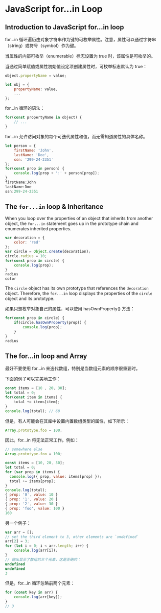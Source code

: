 # JavaScript for…in Loop

## Introduction to JavaScript for…in loop

for...in 循环遍历由对象字符串作为键的可枚举属性。注意，属性可以通过字符串（string）或符号（symbol）作为键。

当属性的内部可枚举（enumerable）标志设置为 true 时，该属性是可枚举的。

当通过简单赋值或属性初始值设定项创建属性时，可枚举标志默认为 true：

```js
object.propertyName = value;

let obj = {
    propertyName: value,
    ...
};
```

for...in 循环的语法：

```js
for(const propertyName in object) {
    // ...
}
```

for...in 允许访问对象的每个可迭代属性和值，而无需知道属性的具体名称。

```js
let person = {
    firstName: 'John',
    lastName: 'Doe',
    ssn: '299-24-2351'
};
for(const prop in person) {
    console.log(prop + ':' + person[prop]);
}
firstName:John
lastName:Doe
ssn:299-24-2351
```

## The `for...in` loop & Inheritance

When you loop over the properties of an object that inherits from another object, the `for...in` statement goes up in the prototype chain and enumerates inherited properties.

```js
var decoration = {
    color: 'red'
};
var circle = Object.create(decoration);
circle.radius = 10;
for(const prop in circle) {
    console.log(prop);
}
radius
color
```

The `circle` object has its own prototype that references the `decoration` object. Therefore, the `for...in` loop displays the properties of the `circle` object and its prototype.

如果只想枚举对象自己的属性，可以使用 hasOwnProperty() 方法：

```js
for(const prop in circle) {
    if(circle.hasOwnProperty(prop)) {
        console.log(prop);
    }
}
radius
```

## The for…in loop and Array

最好不要使用 for...in 来迭代数组，特别是当数组元素的顺序很重要时。

下面的例子可以完美地工作：

```js
const items = [10 , 20, 30];
let total = 0;
for(const item in items) {
    total += items[item];
}
console.log(total); // 60
```

但是，有人可能会在其库中设置内置数组类型的属性，如下所示：

```js
Array.prototype.foo = 100;
```

因此，for...in 将无法正常工作。例如：

```js
// somewhere else
Array.prototype.foo = 100;

const items = [10, 20, 30];
let total = 0;
for (var prop in items) {
  console.log({ prop, value: items[prop] });
  total += items[prop];
}
console.log(total);
{ prop: '0', value: 10 }
{ prop: '1', value: 20 }
{ prop: '2', value: 30 }
{ prop: 'foo', value: 100 }
160
```

另一个例子：

```js
var arr = [];
// set the third element to 3, other elements are `undefined`
arr[2] = 3; 
for (let i = 0; i < arr.length; i++) {
    console.log(arr[i]);    
}
// 输出显示了数组的三个元素，这是正确的：
undefined
undefined
3
```

但是，for...in 循环忽略前两个元素：

```js
for (const key in arr) {
    console.log(arr[key]);
}
// 3
```
